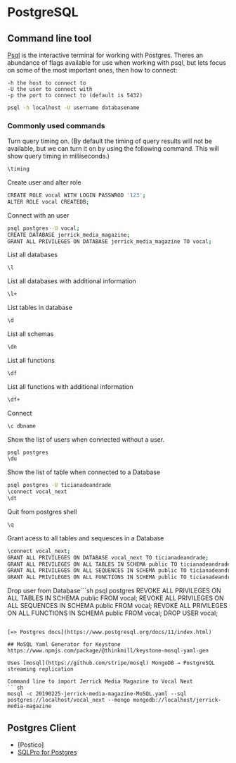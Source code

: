 # PostgreSQL

## Command line tool

[Psql](http://postgresguide.com/utilities/psql.html) is the interactive terminal for working with Postgres. Theres an abundance of flags available for use when working with psql, but lets focus on some of the most important ones, then how to connect:

	-h the host to connect to
	-U the user to connect with
	-p the port to connect to (default is 5432)

```sh
psql -h localhost -U username databasename
```

### Commonly used commands

Turn query timing on. (By default the timing of query results will not be available, but we can turn it on by using the following command. This will show query timing in milliseconds.)
```sh
\timing
```

Create user and alter role
```sh
CREATE ROLE vocal WITH LOGIN PASSWROD '123';
ALTER ROLE vocal CREATEDB;
```

Connect with an user
```sh
psql postgres -U vocal;
CREATE DATABASE jerrick_media_magazine;
GRANT ALL PRIVILEGES ON DATABASE jerrick_media_magazine TO vocal;
```

List all databases
```sh
\l
```
List all databases with additional information
```sh
\l+
```
List tables in database
```sh
\d
```
List all schemas
```sh
\dn
```
List all functions
```sh
\df
```
List all functions with additional information
```sh
\df+
```
Connect
```sh
\c dbname
```


Show the list of users when connected without a user.
```sh
psql postgres
\du
```

Show the list of table when connected to a Database
```sh
psql postgres -U ticianadeandrade
\connect vocal_next
\dt
```

Quit from postgres shell
```sh
\q
```

Grant acess to all tables and sequesces in a Database
```sh
\connect vocal_next;
GRANT ALL PRIVILEGES ON DATABASE vocal_next TO ticianadeandrade;
GRANT ALL PRIVILEGES ON ALL TABLES IN SCHEMA public TO ticianadeandrade;
GRANT ALL PRIVILEGES ON ALL SEQUENCES IN SCHEMA public TO ticianadeandrade;
GRANT ALL PRIVILEGES ON ALL FUNCTIONS IN SCHEMA public TO ticianadeandrade;
```

Drop user from Database```sh
psql postgres
REVOKE ALL PRIVILEGES ON ALL TABLES IN SCHEMA public FROM vocal;
REVOKE ALL PRIVILEGES ON ALL SEQUENCES IN SCHEMA public FROM vocal;
REVOKE ALL PRIVILEGES ON ALL FUNCTIONS IN SCHEMA public FROM vocal;
DROP USER vocal;
```

[=> Postgres docs](https://www.postgresql.org/docs/11/index.html)

## MoSQL Yaml Generator for Keystone
https://www.npmjs.com/package/@thinkmill/keystone-mosql-yaml-gen

Uses [mosql](https://github.com/stripe/mosql) MongoDB → PostgreSQL streaming replication

Command line to import Jerrick Media Magazine to Vocal Next
```sh
mosql -c 20190225-jerrick-media-magazine-MoSQL.yaml --sql postgres://localhost/vocal_next --mongo mongodb://localhost/jerrick-media-magazine
```

## Postgres Client

- [Postico]
- [SQLPro for Postgres](https://macpostgresclient.com)

